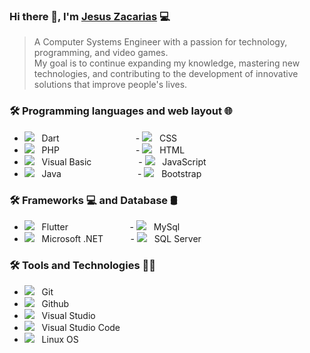 ### Hi there 👋, I'm [Jesus Zacarias](https://jesuszacarias.github.io/YisusWeb/) :computer:
> A Computer Systems Engineer with a passion for technology, programming, and video games.
> <br> My goal is to continue expanding my knowledge, mastering new technologies, and contributing to the development of innovative solutions that improve people's lives.
<h3>🛠 Programming languages and web layout 🌐</h3>

- ![](https://img.icons8.com/color/24/dart.png) &nbsp; Dart &nbsp; &nbsp; &nbsp; &nbsp; &nbsp; &nbsp; &nbsp; &nbsp; &nbsp; &nbsp; &nbsp; &nbsp; &nbsp; &nbsp; &nbsp; - ![](https://img.icons8.com/color/24/css3.png) &nbsp; CSS
- ![](https://img.icons8.com/external-those-icons-flat-those-icons/24/external-PHP-programming-and-development-those-icons-flat-those-icons.png) &nbsp; PHP &nbsp; &nbsp; &nbsp; &nbsp; &nbsp; &nbsp; &nbsp; &nbsp; &nbsp; &nbsp; &nbsp; &nbsp; &nbsp; &nbsp; &nbsp; - ![](https://img.icons8.com/color/24/html-5--v1.png) &nbsp; HTML
- ![](https://img.icons8.com/external-others-iconmarket/24/external-vb-file-types-others-iconmarket.png) &nbsp; Visual Basic &nbsp; &nbsp; &nbsp; &nbsp; &nbsp; &nbsp; &nbsp; &nbsp; &nbsp;  - ![](https://img.icons8.com/color/24/javascript--v1.png) &nbsp; JavaScript
- ![](https://img.icons8.com/color/24/java-coffee-cup-logo--v1.png) &nbsp; Java &nbsp; &nbsp; &nbsp; &nbsp; &nbsp; &nbsp; &nbsp; &nbsp; &nbsp; &nbsp; &nbsp; &nbsp; &nbsp;  &nbsp; &nbsp;  - ![](https://img.icons8.com/color/24/bootstrap--v2.png) &nbsp; Bootstrap
<h3>🛠 Frameworks 💻 and Database 🛢 </h3>

- ![](https://img.icons8.com/color/24/flutter.png) &nbsp; Flutter &nbsp; &nbsp; &nbsp; &nbsp; &nbsp; &nbsp; &nbsp; &nbsp; &nbsp; &nbsp; &nbsp; &nbsp; - ![](https://img.icons8.com/fluency/24/mysql-logo.png) &nbsp; MySql
- ![](https://img.icons8.com/color/24/net-framework.png) &nbsp; Microsoft .NET  &nbsp; &nbsp; &nbsp; &nbsp; &nbsp; - ![](https://img.icons8.com/color/24/microsoft-sql-server.png) &nbsp; SQL Server






<h3>🛠 Tools and Technologies 👨‍💻</h3>

- ![](https://img.icons8.com/color/24/git.png) &nbsp; Git
- ![](https://img.icons8.com/external-those-icons-flat-those-icons/24/external-GitHub-Logo-social-media-those-icons-flat-those-icons.png) &nbsp; Github
- ![](https://img.icons8.com/color/24/visual-studio--v2.png) &nbsp; Visual Studio
- ![](https://img.icons8.com/fluency/24/visual-studio-code-2019.png) &nbsp; Visual Studio Code
- ![](https://img.icons8.com/external-those-icons-flat-those-icons/24/external-Linux-logos-and-brands-those-icons-flat-those-icons.png) &nbsp; Linux OS



<!--
**JesusZacarias/JesusZacarias** is a ✨ _special_ ✨ repository because its `README.md` (this file) appears on your GitHub profile.

Here are some ideas to get you started:

- 🔭 I’m currently working on ...
- 🌱 I’m currently learning ...
- 👯 I’m looking to collaborate on ...
- 🤔 I’m looking for help with ...
- 💬 Ask me about ...
- 📫 How to reach me: ...
- 😄 Pronouns: ...
- ⚡ Fun fact: ...
-->

